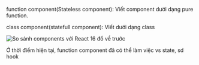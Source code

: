 function component(Stateless component): Viết component dưới dạng pure function.

class component(statefull component): Viết dưới dạng class

![So sánh components với React 16 đổ về trước](https://i.imgur.com/7lNHJNz.png)

Ở thời điểm hiện tại, function component đã có thể  làm việc vs state, sd hook